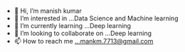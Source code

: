 - 👋 Hi, I’m manish kumar
- 👀 I’m interested in ...Data Science and Machine learning
- 🌱 I’m currently learning ...Deep learning
- 💞️ I’m looking to collaborate on ...Deep learning
- 📫 How to reach me ...mankm.7713@gmail.com

<!---
manish7713/manish7713 is a ✨ special ✨ repository because its `README.md` (this file) appears on your GitHub profile.
You can click the Preview link to take a look at your changes.
--->
